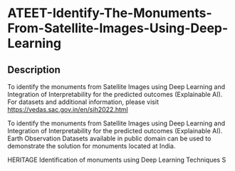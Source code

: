 # ATEET-Identify-The-Monuments-From-Satellite-Images-Using-Deep-Learning


## Description	
To identify the monuments from Satellite Images using Deep Learning and Integration of Interpretability for the predicted outcomes (Explainable AI). For datasets and additional information, please visit https://vedas.sac.gov.in/en/sih2022.html

To identify the monuments from Satellite Images using Deep Learning and Integration of Interpretability for the predicted outcomes (Explainable AI). Earth Observation Datasets available in public domain can be used to demonstrate the solution for monuments located at India.

HERITAGE Identification of monuments using Deep Learning Techniques	S
